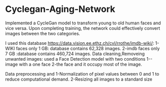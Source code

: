 # Cyclegan-Aging-Network
Implemented a CycleGan model to transform young to old human faces and vice versa. Upon completing training, the network could effectively convert images between the two categories.
 
I used this database https://data.vision.ee.ethz.ch/cvl/rrothe/imdb-wiki/:
  1-WIKI faces only 1 GB: database contains 62,328 images. 
  2-imdb faces only 7 GB :database contains 460,724 images.
Data cleaning,Removeing unwanted images:
used a Face Detection model with two conditions 1--image with a one face  2-the face and it occupy most of the image.

Data preprocessing and 
1-Normalization of pixel values between 0 and 1 to reduce computational demand.
2-Resizing all images to a standard size
